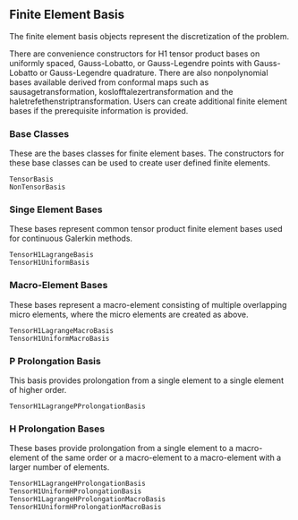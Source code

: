 ## Finite Element Basis

The finite element basis objects represent the discretization of the problem.

There are convenience constructors for H1 tensor product bases on uniformly spaced, Gauss-Lobatto, or Gauss-Legendre points with Gauss-Lobatto or Gauss-Legendre quadrature.
There are also nonpolynomial bases available derived from conformal maps such as sausagetransformation, koslofftalezertransformation and the haletrefethenstriptransformation.
Users can create additional finite element bases if the prerequisite information is provided.

### Base Classes

These are the bases classes for finite element bases.
The constructors for these base classes can be used to create user defined finite elements.

```@docs
TensorBasis
NonTensorBasis
```

### Singe Element Bases

These bases represent common tensor product finite element bases used for continuous Galerkin methods.

```@docs
TensorH1LagrangeBasis
TensorH1UniformBasis
```

### Macro-Element Bases

These bases represent a macro-element consisting of multiple overlapping micro elements, where the micro elements are created as above.

```@docs
TensorH1LagrangeMacroBasis
TensorH1UniformMacroBasis
```

### P Prolongation Basis

This basis provides prolongation from a single element to a single element of higher order.

```@docs
TensorH1LagrangePProlongationBasis
```

### H Prolongation Bases

These bases provide prolongation from a single element to a macro-element of the same order or a macro-element to a macro-element with a larger number of elements.

```@docs
TensorH1LagrangeHProlongationBasis
TensorH1UniformHProlongationBasis
TensorH1LagrangeHProlongationMacroBasis
TensorH1UniformHProlongationMacroBasis
```